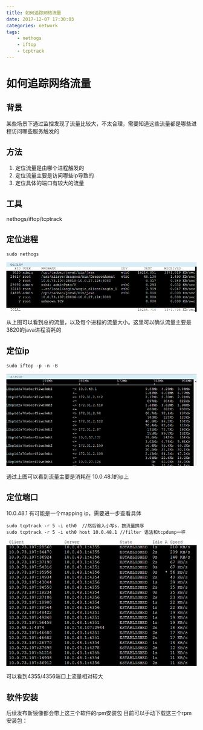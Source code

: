 ```yaml
---
title: 如何追踪网络流量
date: 2017-12-07 17:30:03
categories: network
tags:
    - nethogs
    - iftop
    - tcptrack
---
```


# 如何追踪网络流量

## 背景

某些场景下通过监控发现了流量比较大，不太合理，需要知道这些流量都是哪些进程访问哪些服务触发的

## 方法

1. 定位流量是由哪个进程触发的
1. 定位流量主要是访问哪些ip导致的
1. 定位具体的端口有较大的流量

## 工具

nethogs/iftop/tcptrack

## 定位进程

	sudo nethogs 

![image.png](/images/oss/e89eaf27aa98a6192d109ee22f9c0da8.png)

从上图可以看到总的流量，以及每个进程的流量大小。这里可以确认流量主要是3820的java进程消耗的

## 定位ip

	sudo iftop -p -n -B

![image.png](/images/oss/1f03abbebbfc173b5af3163d017fd901.png)


通过上图可以看到流量主要是消耗在 10.0.48.1的ip上

## 定位端口

10.0.48.1 有可能是一个mapping ip，需要进一步查看具体

	sudo tcptrack -r 5 -i eth0  //然后输入小写s，按流量排序
	sudo tcptrack -r 5 -i eth0 host 10.0.48.1 //filter 语法和tcpdump一样

![image.png](/images/oss/07f0fceb6af4c4387832561b630c00b3.png)

可以看到4355/4356端口上流量相对较大

## 软件安装

后续发布新镜像都会带上这三个软件的rpm安装包
目前可以手动下载这三个rpm安装包：